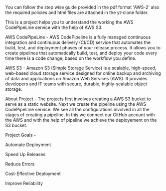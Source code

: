 You can follow the step wise guide provided in the pdf format 'AWS-2' also the required policies and html files are attached in the yt-clone folder.

This is a project helps you to understand the working the AWS CodePipeLine service with the help of AWS S3.

AWS CodePipeLine - AWS CodePipeline is a fully managed continuous integration and continuous delivery (CI/CD) service that automates the build, test, and deployment phases of your release process. It allows you to create pipelines that automatically build, test, and deploy your code every time there is a code change, based on the workflow you define.

AWS S3 - Amazon S3 (Simple Storage Service) is a scalable, high-speed, web-based cloud storage service designed for online backup and archiving of data and applications on Amazon Web Services (AWS). It provides developers and IT teams with secure, durable, highly-scalable object storage.

About Project - The projects first involves creating a AWS S3 bucket to serve as a static website. Next we create the pipeline using the AWS CodePipeLine service. We see all the configurations involved in all the stages of creating a pipeline. In this we connect our GitHub account with the AWS and with the help of pipeline we achieve the deployement on the S3 bucket.

Project Goals - 

Automate Deployment

Speed Up Releases

Reduce Errors

Cost-Effective Deployment

Improve Reliability

